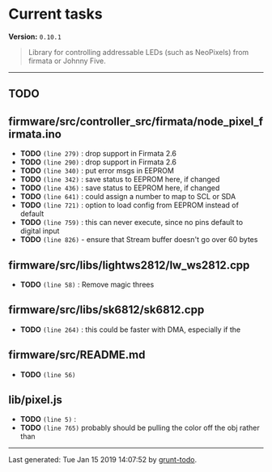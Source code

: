 # Current tasks

**Version:** `0.10.1`

> Library for controlling addressable LEDs (such as NeoPixels) from firmata or Johnny Five.

* * *

## TODO

## firmware/src/controller_src/firmata/node_pixel_firmata.ino

-  **TODO** `(line 279)` : drop support in Firmata 2.6
-  **TODO** `(line 290)` : drop support in Firmata 2.6
-  **TODO** `(line 340)` : put error msgs in EEPROM
-  **TODO** `(line 342)` : save status to EEPROM here, if changed
-  **TODO** `(line 436)` : save status to EEPROM here, if changed
-  **TODO** `(line 641)` : could assign a number to map to SCL or SDA
-  **TODO** `(line 721)` : option to load config from EEPROM instead of default
-  **TODO** `(line 759)` : this can never execute, since no pins default to digital input
-  **TODO** `(line 826)`  - ensure that Stream buffer doesn't go over 60 bytes

## firmware/src/libs/lightws2812/lw_ws2812.cpp

-  **TODO** `(line 58)` : Remove magic threes

## firmware/src/libs/sk6812/sk6812.cpp

-  **TODO** `(line 264)` : this could be faster with DMA, especially if the

## firmware/src/README.md

-  **TODO** `(line 56)` 

## lib/pixel.js

-  **TODO** `(line 5)` :
-  **TODO** `(line 765)`  probably should be pulling the color off the obj rather than


* * *

Last generated: Tue Jan 15 2019 14:07:52 by [grunt-todo](https://github.com/leny/grunt-todo).
